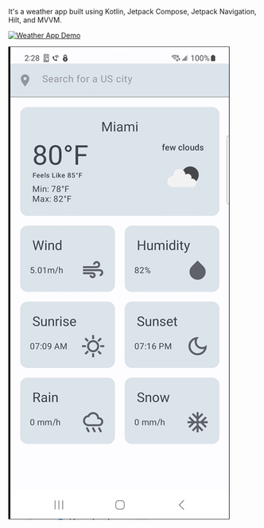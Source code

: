 It's a weather app built using Kotlin, Jetpack Compose, Jetpack Navigation, Hilt, and MVVM.

<a href="{https://drive.google.com/file/d/1b24jcU7PoOMaIXnKR-Lcu1x8s8B4zSvB/view?usp=drive_link}" title="Weather App Demo"><img src="{[image-url](https://drive.google.com/file/d/1k0Z5Py867iM8QvAS0-02ag-MS-7_aDD-/view?usp=drive_link)}" alt="Weather App Demo" /></a>

[![Watch the video](https://raw.githubusercontent.com/riddhi-p-shah/WeatherApp/main/screenshot.PNG)](https://raw.githubusercontent.com/riddhi-p-shah/WeatherApp/main/weather%20app%20-%20demo%20video.mp4)
